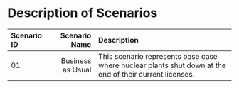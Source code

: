 # Description of Scenarios


|Scenario ID|Scenario Name|Description|
|:-----|------:|:---------------------|
|01|Business as Usual|This scenario represents base case where nuclear plants shut down at the end of their current licenses.
